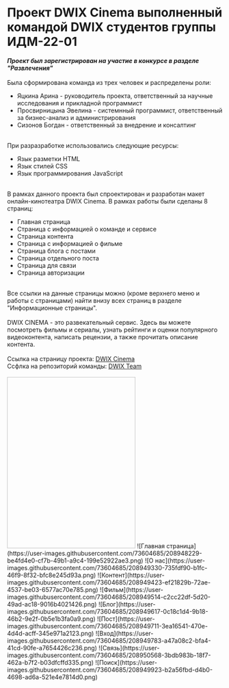 # Проект DWIX Cinema выполненный командой DWIX студентов группы ИДМ-22-01 <br>
<b><i>Проект был зарегистрирован на участие в конкурсе в разделе "Развлечения"</b></i>
<br><br>
Была сформирована команда из трех человек и распределены роли:
<ul>
  <li>Яцкина Арина - руководитель проекта, ответственный за научные исследования и прикладной программист</li>
  <li>Просвирницына Эвелина - системнный программист, ответственный за бизнес-анализ и администрирования</li>
  <li>Сизонов Богдан - ответственный за внедрение и консалтинг</li>
 </ul>
<br>
При разразработке использовались следующие ресурсы:
<ul>
  <li>Язык разметки HTML</li>
  <li>Язык стилей CSS</li>
  <li>Язык программирования JavaScript</li>
 </ul>
<br>
В рамках данного проекта был спроектирован и разработан макет онлайн-кинотеатра DWIX Cinema. В рамках работы были сделаны 8 страниц: 
<ul>
  <li>Главная страница</li>
  <li>Страница с информацией о команде и сервисе</li>
  <li>Страница контента</li>
  <li>Страница с информацией о фильме</li>
  <li>Страница блога с постами</li>
  <li>Страница отдельного поста</li>
  <li>Страница для связи</li>
  <li>Страница авторизации</li>
 </ul>
<br>
Все ссылки на данные страницы можно (кроме верхнего меню и работы с страницами) найти внизу всех страниц в разделе "Информационные страницы".
<br><br>
DWIX CINEMA - это развекательный сервис. Здесь вы можете посмотреть фильмы и сериалы,  узнать рейтинги и оценки популярного видеоконтента, написать рецензии, а также прочитать описание контента.
<br><br>
Ссылка на страницу проекта: <a href="https://y-arina.github.io/">DWIX Cinema</a><br>
Ссфлка на репозиторий команды: <a href="https://github.com/Y-Arina/dwix"> DWIX Team</a><br><br>

<img scr="https://user-images.githubusercontent.com/73604685/208948229-be4fd4e0-cf7b-49b1-a9c4-199e52922ae3.png" width="300" height="400">
![Главная страница](https://user-images.githubusercontent.com/73604685/208948229-be4fd4e0-cf7b-49b1-a9c4-199e52922ae3.png)
![О нас](https://user-images.githubusercontent.com/73604685/208949330-735fdf90-b1fc-46f9-8f32-bfc8e245d93a.png)
![Контент](https://user-images.githubusercontent.com/73604685/208949423-ef21829b-72ae-4537-be03-6577ac70e785.png)
![Фильм](https://user-images.githubusercontent.com/73604685/208949514-c2cc22df-5d20-49ad-ac18-9016b4021426.png)
![Блог](https://user-images.githubusercontent.com/73604685/208949617-0c18c1d4-9b18-46b2-9e2f-0b5e1b3fa0a9.png)
![Пост](https://user-images.githubusercontent.com/73604685/208949711-3ea16541-470e-4d4d-acff-345e971a2123.png)
![Вход](https://user-images.githubusercontent.com/73604685/208949783-a47a08c2-bfa4-41cd-90fe-a7654426c236.png)
![Связь](https://user-images.githubusercontent.com/73604685/208950568-3bdb983b-18f7-462a-b7f2-b03dfcffd335.png)
![Поиск](https://user-images.githubusercontent.com/73604685/208949923-b2a56fbd-d4b0-4698-ad6a-521e4e7814d0.png)


